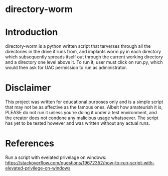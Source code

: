 # directory-worm

# Introduction
directory-worm is a python written script that tarverses through all the directories in the drive it runs from, and implants worm.py in each directory which subsequently spreads itself out through the current working directory and a directory one level above it. To run it, user must click on run.py, which would then ask for UAC permission to run as administrator.

# Disclaimer
This project was written for educational purposes only and is a simple script that may not be as affective as the famous ones. Albeit how amateurish it is, PLEASE do not run it unless you're doing it under a test environment, and the creator does not condone any malicious usage whatsoever. The script has yet to be tested however and was written without any actual runs.

# References
Run a script with evelated privelage on windows:
https://stackoverflow.com/questions/19672352/how-to-run-script-with-elevated-privilege-on-windows
